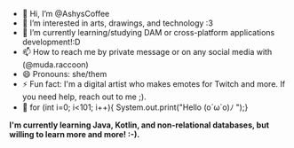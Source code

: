 - 👋 Hi, I’m @AshysCoffee
- 👀 I’m interested in arts, drawings, and technology :3
- 🌱 I’m currently learning/studying DAM or cross-platform applications development!:D 
- 📫 How to reach me by private message or on any social media with (@muda.raccoon)
- 😄 Pronouns: she/them
- ⚡ Fun fact: I'm a digital artist who makes emotes for Twitch and more. If you need help, reach out to me ;).
- 🍋 for (int i=0; i<101; i++){ System.out.print("Hello (o´ω`o)ﾉ ");} 

**I'm currently learning Java, Kotlin, and non-relational databases, but willing to learn more and more! :-).**

<!---
AshysCoffee/AshysCoffee is a ✨ special ✨ repository because its `README.md` (this file) appears on your GitHub profile.
You can click the Preview link to take a look at your changes.
--->
